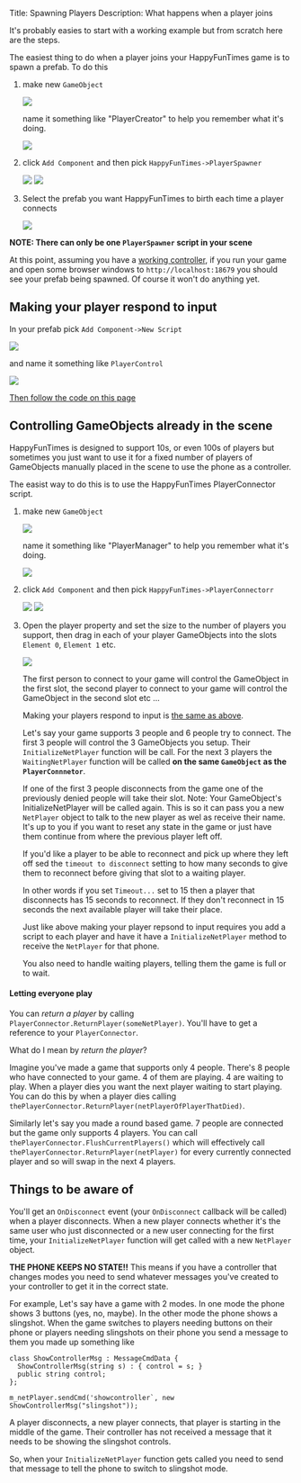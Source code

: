 Title: Spawning Players
Description: What happens when a player joins

It's probably easies to start with a working example but from scratch
here are the steps.

The easiest thing to do when a player joins your HappyFunTimes game
is to spawn a prefab. To do this

1.  make new `GameObject`

    <img src="images/create-game-object.png" class="halfsize lesson" />

    name it something like "PlayerCreator" to help you remember
    what it's doing.

    <img src="images/name-gameobject.png" class="halfsize lesson" />

2.  click `Add Component` and then pick `HappyFunTimes->PlayerSpawner`

    <img src="images/hft-components.png" class="halfsize lesson" />

    <img src="images/hft-playerspawner-script.png" class="halfsize" />

3.  Select the prefab you want HappyFunTimes to birth each time
    a player connects

    <img src="images/playerspawner.png" class="halfsize lesson" />

**NOTE: There can only be one `PlayerSpawner` script in your scene**

At this point, assuming you have a [working controller](self-control.md), if you
run your game and open some browser windows to `http://localhost:18679` you should
see your prefab being spawned. Of course it won't do anything yet.

## Making your player respond to input

In your prefab pick `Add Component->New Script`

<img src="images/new-script.png" class="halfsize lesson" />

and name it something like `PlayerControl`

<img src="images/playercontrol-script.png" class="halfsize lesson" />

[Then follow the code on this page](basics.md#how-it-works)

## Controlling GameObjects already in the scene

HappyFunTimes is designed to support 10s, or even 100s of players
but sometimes you just want to use it for a fixed number of
players of GameObjects manually placed in the scene to use the phone
as a controller.

The easist way to do this is to use the HappyFunTimes PlayerConnector
script.

1.  make new `GameObject`

    <img src="images/create-game-object.png" class="halfsize lesson" />

    name it something like "PlayerManager" to help you remember
    what it's doing.

    <img src="images/name-gameobject.png" class="halfsize lesson" />

2.  click `Add Component` and then pick `HappyFunTimes->PlayerConnectorr`

    <img src="images/hft-components.png" class="halfsize lesson" />

    <img src="images/hft-playerconnector-script.png" class="halfsize" />

3.  Open the player property and set the size to the number of players
    you support, then drag in each of your player GameObjects into the
    slots `Element 0`, `Element 1` etc.

    <img src="images/playerconnector.png" class="halfsize lesson" />

    The first person to connect to your game will control the GameObject
    in the first slot, the second player to connect to your game will
    control the GameObject in the second slot etc ...

    Making your players respond to input is [the same as above](#making-your-player-respond-to-input).

    Let's say your game supports 3 people and 6 people try to connect. The first 3
    people will control the 3 GameObjects you setup. Their `InitializeNetPlayer`
    function will be call. For the next 3 players the `WaitingNetPlayer` function
    will be called **on the same `GameObject` as the `PlayerConnnetor`**.

    If one of the first 3 people disconnects from the game one of the
    previously denied people will take their slot. Note: Your GameObject's
    InitializeNetPlayer will be called again. This is so it can pass you a new
    `NetPlayer` object to talk to the new player as wel as receive their name.
    It's up to you if you want to reset any state in the game or just have them
    continue from where the previous player left off.

    If you'd like a player to be able to reconnect and pick up where they left
    off sed the `timeout to disconnect` setting to how many seconds to give
    them to reconnect before giving that slot to a waiting player.

    In other words if you set `Timeout...` set to 15
    then a player that disconnects has 15 seconds to reconnect. If they don't
    reconnect in 15 seconds the next available player will take their place.

    Just like above making your player repsond to input requires you
    add a script to each player and have it have a `InitializeNetPlayer`
    method to receive the `NetPlayer` for that phone.

    You also need to handle waiting players, telling them the game is
    full or to wait.

#### Letting everyone play

You can *return a player* by calling `PlayerConnector.ReturnPlayer(someNetPlayer)`.
You'll have to get a reference to your `PlayerConnector`.

What do I mean by *return the player*?

Imagine you've made a game that supports only 4 people. There's 8 people
who have connected to your game. 4 of them are playing. 4 are waiting to play.
When a player dies you want the next player waiting to start playing. You can
do this by when a player dies calling `thePlayerConnector.ReturnPlayer(netPlayerOfPlayerThatDied)`.

Similarly let's say you made a round based game. 7 people are connected
but the game only supports 4 players. You can call `thePlayerConnector.FlushCurrentPlayers()`
which will effectively call `thePlayerConnector.ReturnPlayer(netPlayer)` for every currently
connected player and so will swap in the next 4 players.

## Things to be aware of

You'll get an `OnDisconnect` event (your `OnDisconnect` callback will be called)
when a player disconnects. When a new player connects whether it's the same user
who just disconnected or a new user connecting for the first time,
your `InitializeNetPlayer` function will get called with a new
`NetPlayer` object.

**THE PHONE KEEPS NO STATE!!** This means if you have a controller that changes
modes you need to send whatever messages you've created to your controller to
get it in the correct state.

For example, Let's say have a game with 2 modes. In one mode the phone
shows 3 buttons (yes, no, maybe). In the other mode the phone shows a slingshot.
When the game switches to players needing buttons on their phone or players
needing slingshots on their phone you send a message to them you made up something
like

    class ShowControllerMsg : MessageCmdData {
      ShowControllerMsg(string s) : { control = s; }
      public string control;
    };

    m_netPlayer.sendCmd('showcontroller`, new ShowControllerMsg("slingshot"));

A player disconnects, a new player connects, that player is starting in the middle
of the game. Their controller has not received a message that it needs to be showing
the slingshot controls.

So, when your `InitializeNetPlayer` function gets called you need to send that
message to tell the phone to switch to slingshot mode.


